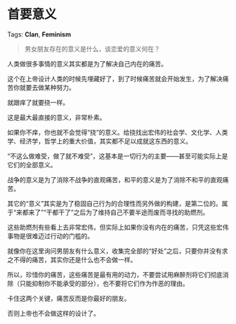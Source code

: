 # 首要意义

Tags: **Clan**, **Feminism**

> 男女朋友存在的意义是什么，谈恋爱的意义何在？



人类做很多事情的意义其实都是为了解决自己内在的痛苦。

这个在上帝设计人类的时候先埋藏好了，到了时候痛苦就会开始发生，为了解决痛苦你就要去做某种努力。

就跟痒了就要挠一样。

这是最大最直接的意义，非常朴素。

如果你不痒，你也就不会觉得“挠”的意义。给挠找出宏伟的社会学、文化学、人类学、经济学，哲学上的重大价值，其实都不足以成就这东西的意义。

“不这么做难受，做了就不难受”，这基本是一切行为的主要——甚至可能实际上是它们的全部意义。

战争的意义是为了消除不战争的直观痛苦，和平的意义是为了消除不和平的直观痛苦。

其它的“意义”其实是为了稳固自己行为的合理性而另外做的构建，是第二位的。属于“来都来了”“干都干了”之后为了维持自己不要半途而废而寻找的助燃剂。

这些助燃剂有些看上去非常宏伟，但实际上如果你没有内在的痛苦，只凭这些宏伟事物是很难迈过行动的门槛的。

就像你在这里询问男朋友有什么意义，收集完全部的“好处”之后，只要你并没有求之不得的痛苦，其实你还是什么也不会做一样。

所以，珍惜你的痛苦，这些痛苦是最有用的动力，不要尝试用麻醉剂将它们彻底消除（只能抑制你不能承受的部分），也不要将它们作为作恶的理由。

卡住这两个关键，痛苦反而是你最好的朋友。

否则上帝也不会做这样的设计了。




